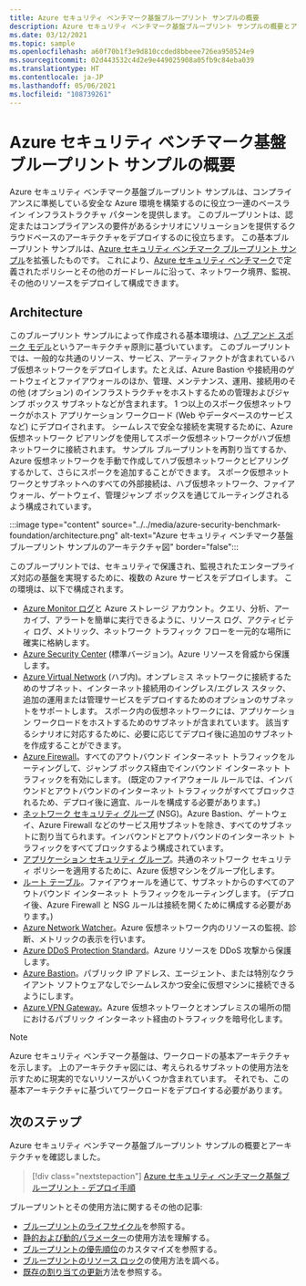 ```yaml
---
title: Azure セキュリティ ベンチマーク基盤ブループリント サンプルの概要
description: Azure セキュリティ ベンチマーク基盤ブループリント サンプルの概要とアーキテクチャ。
ms.date: 03/12/2021
ms.topic: sample
ms.openlocfilehash: a60f70b1f3e9d810ccded8bbeee726ea950524e9
ms.sourcegitcommit: 02d443532c4d2e9e449025908a05fb9c84eba039
ms.translationtype: HT
ms.contentlocale: ja-JP
ms.lasthandoff: 05/06/2021
ms.locfileid: "108739261"
---
```

# <a name="overview-of-the-azure-security-benchmark-foundation-blueprint-sample"></a>Azure セキュリティ ベンチマーク基盤ブループリント サンプルの概要

Azure セキュリティ ベンチマーク基盤ブループリント サンプルは、コンプライアンスに準拠している安全な Azure 環境を構築するのに役立つ一連のベースライン インフラストラクチャ パターンを提供します。 このブループリントは、認定またはコンプライアンスの要件があるシナリオにソリューションを提供するクラウドベースのアーキテクチャをデプロイするのに役立ちます。 この基本ブループリント サンプルは、[Azure セキュリティ ベンチマーク ブループリント サンプル](../azure-security-benchmark.md)を拡張したものです。 これにより、[Azure セキュリティ ベンチマーク](../../../../security/benchmarks/index.yml)で定義されたポリシーとその他のガードレールに沿って、ネットワーク境界、監視、その他のリソースをデプロイして構成できます。

## <a name="architecture"></a>Architecture

このブループリント サンプルによって作成される基本環境は、[ハブ アンド スポーク モデル](/azure/architecture/reference-architectures/hybrid-networking/hub-spoke)というアーキテクチャ原則に基づいています。
このブループリントでは、一般的な共通のリソース、サービス、アーティファクトが含まれているハブ仮想ネットワークをデプロイします。たとえば、Azure Bastion や接続用のゲートウェイとファイアウォールのほか、管理、メンテナンス、運用、接続用のその他 (オプション) のインフラストラクチャをホストするための管理およびジャンプ ボックス サブネットなどが含まれます。 1 つ以上のスポーク仮想ネットワークがホスト アプリケーション ワークロード (Web やデータベースのサービスなど) にデプロイされます。 シームレスで安全な接続を実現するために、Azure 仮想ネットワーク ピアリングを使用してスポーク仮想ネットワークがハブ仮想ネットワークに接続されます。 サンプル ブループリントを再割り当てするか、Azure 仮想ネットワークを手動で作成してハブ仮想ネットワークとピアリングするかして、さらにスポークを追加することができます。 スポーク仮想ネットワークとサブネットへのすべての外部接続は、ハブ仮想ネットワーク、ファイアウォール、ゲートウェイ、管理ジャンプ ボックスを通じてルーティングされるよう構成されています。

:::image type="content" source="../../media/azure-security-benchmark-foundation/architecture.png" alt-text="Azure セキュリティ ベンチマーク基盤ブループリント サンプルのアーキテクチャ図" border="false":::

このブループリントでは、セキュリティで保護され、監視されたエンタープライズ対応の基盤を実現するために、複数の Azure サービスをデプロイします。 この環境は、以下で構成されます。

- [Azure Monitor ログ](../../../../azure-monitor/logs/data-platform-logs.md)と Azure ストレージ アカウント。クエリ、分析、アーカイブ、アラートを簡単に実行できるように、リソース ログ、アクティビティ ログ、メトリック、ネットワーク トラフィック フローを一元的な場所に確実に格納します。
- [Azure Security Center](../../../../security-center/security-center-introduction.md) (標準バージョン)。Azure リソースを脅威から保護します。
- [Azure Virtual Network](../../../../virtual-network/virtual-networks-overview.md) (ハブ内)。オンプレミス ネットワークに接続するためのサブネット、インターネット接続用のイングレス/エグレス スタック、追加の運用または管理サービスをデプロイするためのオプションのサブネットをサポートします。 スポーク内の仮想ネットワークには、アプリケーション ワークロードをホストするためのサブネットが含まれています。 該当するシナリオに対応するために、必要に応じてデプロイ後に追加のサブネットを作成することができます。
- [Azure Firewall](../../../../firewall/overview.md)。すべてのアウトバウンド インターネット トラフィックをルーティングして、ジャンプ ボックス経由でインバウンド インターネット トラフィックを有効にします。 (既定のファイアウォール ルールでは、インバウンドとアウトバウンドのインターネット トラフィックがすべてブロックされるため、デプロイ後に適宜、ルールを構成する必要があります。)
- [ネットワーク セキュリティ グループ](../../../../virtual-network/network-security-group-how-it-works.md) (NSG)。Azure Bastion、ゲートウェイ、Azure Firewall などのサービス用サブネットを除き、すべてのサブネットに割り当てられます。インバウンドとアウトバウンドのインターネット トラフィックをすべてブロックするよう構成されています。
- [アプリケーション セキュリティ グループ](../../../../virtual-network/application-security-groups.md)。共通のネットワーク セキュリティ ポリシーを適用するために、Azure 仮想マシンをグループ化します。
- [ルート テーブル](../../../../virtual-network/manage-route-table.md)。ファイアウォールを通じて、サブネットからのすべてのアウトバウンド インターネット トラフィックをルーティングします。 (デプロイ後、Azure Firewall と NSG ルールは接続を開くために構成する必要があります。)
- [Azure Network Watcher](../../../../network-watcher/network-watcher-monitoring-overview.md)。Azure 仮想ネットワーク内のリソースの監視、診断、メトリックの表示を行います。
- [Azure DDoS Protection Standard](../../../../ddos-protection/ddos-protection-overview.md)。Azure リソースを DDoS 攻撃から保護します。
- [Azure Bastion](../../../../bastion/bastion-overview.md)。パブリック IP アドレス、エージェント、または特別なクライアント ソフトウェアなしでシームレスかつ安全に仮想マシンに接続できるようにします。
- [Azure VPN Gateway](../../../../vpn-gateway/vpn-gateway-about-vpngateways.md)。Azure 仮想ネットワークとオンプレミスの場所の間におけるパブリック インターネット経由のトラフィックを暗号化します。

> [!NOTE]
> Azure セキュリティ ベンチマーク基盤は、ワークロードの基本アーキテクチャを示します。 上のアーキテクチャ図には、考えられるサブネットの使用方法を示すために現実的でないリソースがいくつか含まれています。 それでも、この基本アーキテクチャに基づいてワークロードをデプロイする必要があります。

## <a name="next-steps"></a>次のステップ

Azure セキュリティ ベンチマーク基盤ブループリント サンプルの概要とアーキテクチャを確認しました。

> [!div class="nextstepaction"]
> [Azure セキュリティ ベンチマーク基盤ブループリント - デプロイ手順](./deploy.md)

ブループリントとその使用方法に関するその他の記事:

- [ブループリントのライフサイクル](../../concepts/lifecycle.md)を参照する。
- [静的および動的パラメーター](../../concepts/parameters.md)の使用方法を理解する。
- [ブループリントの優先順位](../../concepts/sequencing-order.md)のカスタマイズを参照する。
- [ブループリントのリソース ロック](../../concepts/resource-locking.md)の使用方法を調べる。
- [既存の割り当ての更新](../../how-to/update-existing-assignments.md)方法を参照する。
